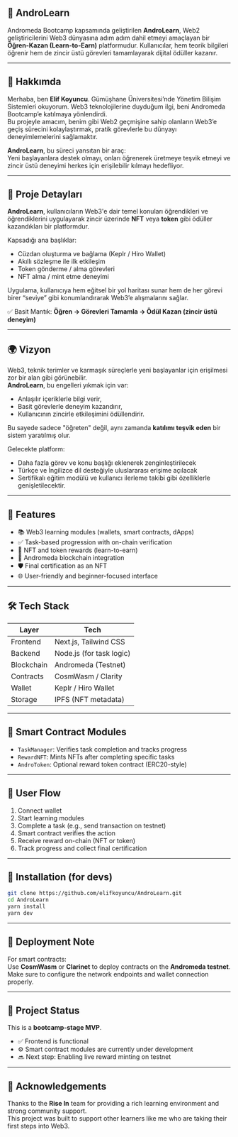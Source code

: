 ## 🧠 **AndroLearn**  
Andromeda Bootcamp kapsamında geliştirilen **AndroLearn**, Web2 geliştiricilerini Web3 dünyasına adım adım dahil etmeyi amaçlayan bir **Öğren-Kazan (Learn-to-Earn)** platformudur. Kullanıcılar, hem teorik bilgileri öğrenir hem de zincir üstü görevleri tamamlayarak dijital ödüller kazanır.

---

## 🌌 **Hakkımda**  
Merhaba, ben **Elif Koyuncu**. Gümüşhane Üniversitesi’nde Yönetim Bilişim Sistemleri okuyorum. Web3 teknolojilerine duyduğum ilgi, beni Andromeda Bootcamp’e katılmaya yönlendirdi.  
Bu projeyle amacım, benim gibi Web2 geçmişine sahip olanların Web3’e geçiş sürecini kolaylaştırmak, pratik görevlerle bu dünyayı deneyimlemelerini sağlamaktır.

**AndroLearn**, bu süreci yansıtan bir araç:  
Yeni başlayanlara destek olmayı, onları öğrenerek üretmeye teşvik etmeyi ve zincir üstü deneyimi herkes için erişilebilir kılmayı hedefliyor.

---

## 📘 **Proje Detayları**  
**AndroLearn**, kullanıcıların Web3'e dair temel konuları öğrendikleri ve öğrendiklerini uygulayarak zincir üzerinde **NFT** veya **token** gibi ödüller kazandıkları bir platformdur.

Kapsadığı ana başlıklar:
- Cüzdan oluşturma ve bağlama (Keplr / Hiro Wallet)  
- Akıllı sözleşme ile ilk etkileşim  
- Token gönderme / alma görevleri  
- NFT alma / mint etme deneyimi

Uygulama, kullanıcıya hem eğitsel bir yol haritası sunar hem de her görevi birer “seviye” gibi konumlandırarak Web3’e alışmalarını sağlar.

✅ Basit Mantık:
**Öğren → Görevleri Tamamla → Ödül Kazan (zincir üstü deneyim)**

---

## 🌍 **Vizyon**  
Web3, teknik terimler ve karmaşık süreçlerle yeni başlayanlar için erişilmesi zor bir alan gibi görünebilir.  
**AndroLearn**, bu engelleri yıkmak için var:  
- Anlaşılır içeriklerle bilgi verir,  
- Basit görevlerle deneyim kazandırır,  
- Kullanıcının zincirle etkileşimini ödüllendirir.

Bu sayede sadece "öğreten" değil, aynı zamanda **katılımı teşvik eden** bir sistem yaratılmış olur.

Gelecekte platform:
- Daha fazla görev ve konu başlığı eklenerek zenginleştirilecek  
- Türkçe ve İngilizce dil desteğiyle uluslararası erişime açılacak  
- Sertifikalı eğitim modülü ve kullanıcı ilerleme takibi gibi özelliklerle genişletilecektir.

---

## 🚀 Features

- 📚 Web3 learning modules (wallets, smart contracts, dApps)
- ✅ Task-based progression with on-chain verification
- 🎁 NFT and token rewards (learn-to-earn)
- 🔗 Andromeda blockchain integration
- 🛡️ Final certification as an NFT
- 🌐 User-friendly and beginner-focused interface

---

## 🛠️ Tech Stack

| Layer       | Tech                        |
|-------------|-----------------------------|
| Frontend    | Next.js, Tailwind CSS       |
| Backend     | Node.js (for task logic)    |
| Blockchain  | Andromeda (Testnet)         |
| Contracts   | CosmWasm / Clarity          |
| Wallet      | Keplr / Hiro Wallet         |
| Storage     | IPFS (NFT metadata)         |

---

## 🧪 Smart Contract Modules

- `TaskManager`: Verifies task completion and tracks progress
- `RewardNFT`: Mints NFTs after completing specific tasks
- `AndroToken`: Optional reward token contract (ERC20-style)

---

## 🧭 User Flow

1. Connect wallet  
2. Start learning modules  
3. Complete a task (e.g., send transaction on testnet)  
4. Smart contract verifies the action  
5. Receive reward on-chain (NFT or token)  
6. Track progress and collect final certification

---

## 🔧 Installation (for devs)

```bash
git clone https://github.com/elifkoyuncu/AndroLearn.git
cd AndroLearn
yarn install
yarn dev
```

---

## 🔧 Deployment Note

For smart contracts:  
Use **CosmWasm** or **Clarinet** to deploy contracts on the **Andromeda testnet**.  
Make sure to configure the network endpoints and wallet connection properly.

---

## 📍 Project Status

This is a **bootcamp-stage MVP**.  
- ✅ Frontend is functional  
- ⚙️ Smart contract modules are currently under development  
- 🔜 Next step: Enabling live reward minting on testnet

---

## 🤝 Acknowledgements

Thanks to the **Rise In** team for providing a rich learning environment and strong community support.  
This project was built to support other learners like me who are taking their first steps into Web3.

